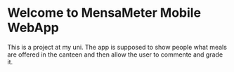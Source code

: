 # Welcome to MensaMeter Mobile WebApp
This is a project at my uni. The app is supposed to show people what meals are offered in the canteen and then allow the user to commente and grade it.

